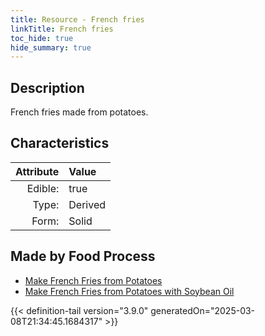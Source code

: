 ```yaml
---
title: Resource - French fries
linkTitle: French fries
toc_hide: true
hide_summary: true
---
```

<!-- This is generated by the MarsSim HelpGenertor, do not edit. -->

## Description
French fries made from potatoes.

## Characteristics

| Attribute      | Value |
|--------:|:------|
|Edible:|true|
|Type:|Derived|
|Form:|Solid|
 



## Made by Food Process

- [Make French Fries from Potatoes](/docs/definitions/food/make-french-fries-from-potatoes)
- [Make French Fries from Potatoes with Soybean Oil](/docs/definitions/food/make-french-fries-from-potatoes-with-soybean-oil)

    


{{< definition-tail version="3.9.0" generatedOn="2025-03-08T21:34:45.1684317" >}}


